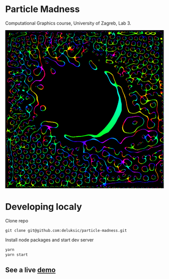 # Particle Madness
Computational Graphics course, University of Zagreb, Lab 3.

![example.png](https://raw.githubusercontent.com/deluksic/particle-madness/master/docs/example.png)

# Developing localy
Clone repo
```
git clone git@github.com:deluksic/particle-madness.git
```
Install node packages and start dev server
```
yarn
yarn start
```

## See a live [demo](https://deluksic.github.io/particle-madness)

